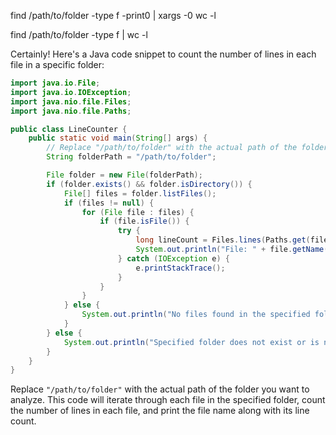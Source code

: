 find /path/to/folder -type f -print0 | xargs -0 wc -l


find /path/to/folder -type f | wc -l



Certainly! Here's a Java code snippet to count the number of lines in each file in a specific folder:

```java
import java.io.File;
import java.io.IOException;
import java.nio.file.Files;
import java.nio.file.Paths;

public class LineCounter {
    public static void main(String[] args) {
        // Replace "/path/to/folder" with the actual path of the folder you want to analyze
        String folderPath = "/path/to/folder";

        File folder = new File(folderPath);
        if (folder.exists() && folder.isDirectory()) {
            File[] files = folder.listFiles();
            if (files != null) {
                for (File file : files) {
                    if (file.isFile()) {
                        try {
                            long lineCount = Files.lines(Paths.get(file.getAbsolutePath())).count();
                            System.out.println("File: " + file.getName() + ", Lines: " + lineCount);
                        } catch (IOException e) {
                            e.printStackTrace();
                        }
                    }
                }
            } else {
                System.out.println("No files found in the specified folder.");
            }
        } else {
            System.out.println("Specified folder does not exist or is not a directory.");
        }
    }
}
```

Replace `"/path/to/folder"` with the actual path of the folder you want to analyze. This code will iterate through each file in the specified folder, count the number of lines in each file, and print the file name along with its line count.
